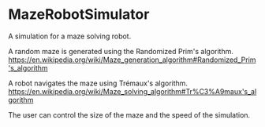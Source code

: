 # MazeRobotSimulator

A simulation for a maze solving robot.

A random maze is generated using the Randomized Prim's algorithm.
https://en.wikipedia.org/wiki/Maze_generation_algorithm#Randomized_Prim's_algorithm

A robot navigates the maze using Trémaux's algorithm.
https://en.wikipedia.org/wiki/Maze_solving_algorithm#Tr%C3%A9maux's_algorithm

The user can control the size of the maze and the speed of the simulation.

